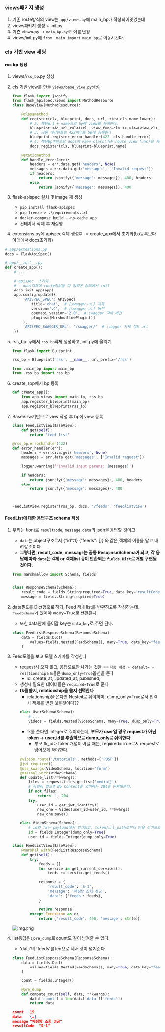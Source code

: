 ### views패키지 생성
1. 기존 route방식의 view는 `app/views.py`에 main_bp가 작성되어잇었는데 
2. views패키지 생성 + init.py
3. 기존 views.py -> `main_bp.py`로 이름 변경
4. views/init.py에 `from .main import main_bp`로 이동시킨다.

### cls 기반 view 세팅

#### rss bp 생성
1. views/`rss_bp`.py 생성
2. cls 기반 view를 만들 `views/base_view.py`생성
    ```python
    from flask import jsonify
    from flask_apispec.views import MethodResource
    class BaseView(MethodResource):
    
        @classmethod
        def register(cls, blueprint, docs, url, view_cls_name_lower):
            # 2. 해당url + name으로 bp에 view를 등록한다.
            blueprint.add_url_rule(url, view_func=cls.as_view(view_cls_name_lower))
            # 3. 공통 에러핸들링 422에러를 bp에 등록한다
            blueprint.register_error_handler(422, cls.handle_error)
            # 4. 해당bp이름으로 docs에 view class(기존 route view func)을 등록한다
            docs.register(cls, blueprint=blueprint.name)
    
        @staticmethod
        def handle_error(err):
            headers = err.data.get('headers', None)
            messages = err.data.get('messages', ['Invalid request'])
            if headers:
                return jsonify({'message': messages}), 400, headers
            else:
                return jsonify({'message': messages}), 400
    ```
    
3. flask-apispec 설치 및 image 재 생성
    - `pip install flask-apispec`
    - `pip freeze > .\requirements.txt`
    - `docker-compose build --no-cache app`
    - 컨테이너 삭제 후 재실행

4. extensions.py에 apispec객체 생성후 -> create_app에서 초기화(bp등록보다 아래에서 docs초기화)
```python
# app/extentions.py
docs = FlaskApiSpec()
```
```python
# app/__init__.py
def create_app():
    # ...
    
    # apispec  초기화
    # - docs객체에 route정보들 다 입력된 상태에서 init
    docs.init_app(app)
    app.config.update({
        'APISPEC_SPEC': APISpec(
            title='chat',  # [swagger-ui] 제목
            version='v1',  # [swagger-ui] 버전
            openapi_version='2.0',  # swagger 자체 버전
            plugins=[MarshmallowPlugin()]
        ),
        'APISPEC_SWAGGER_URL': '/swagger/'  # swagger 자체 정보 url
    })
```

5. rss_bp.py에서 `rss_bp`객체 생성하고, init.py에 올리기
    ```python
    from flask import Blueprint
    
    rss_bp = Blueprint('rss', __name__, url_prefix='/rss')
    
    ```
    ```python
    from .main_bp import main_bp
    from .rss_bp import rss_bp
    ```
6. create_app에서 bp 등록
    ```python
    def create_app():
        from app.views import main_bp, rss_bp
        app.register_blueprint(main_bp)
        app.register_blueprint(rss_bp)
    ```
7. BaseView기반으로  view 작성 후 bp에 view 등록
    ```python
    class FeedListView(BaseView):
        def get(self):
            return 'feed list'
   
    @rss_bp.errorhandler(422)
    def error_handler(err):
        headers = err.data.get('headers', None)
        messages = err.data.get('messages', ['Invalid request'])
    
        logger.warning(f'Invalid input params: {messages}')
    
        if headers:
            return jsonify({'message': messages}), 400, headers
        else:
            return jsonify({'message': messages}), 400
    
    
    
    FeedListView.register(rss_bp, docs, '/feeds', 'feedlistview')
    ```
   

#### FeedList에 대한 응답구조 schema 작성
1. 우리는 front로 `resultCode`, `message`, `data`의 json을 응답할 것이고
    - `data`는 object구조로서 {"id":1} {"feeds": []} 와 같은 객체의 이름을 달고 내려갈 것이다.
    - **그렇다면, result_code, message는 공통 ResopnseSchema가 되고, 각 응답에 따라 `data`는 객체 or 객체list 등이 반환되는 `fields.Dict`로 개별 구현될 것이다.**
    ```python
    from marshmallow import Schema, fields
    
    
    class ResponseSchema(Schema):
        result_code = fields.String(required=True, data_key='resultCode')
        message = fields.String(required=True)
    ```
   

2. data필드를 Dict형으로 하되, Feed 객체 list를 반환하도록 작성하는데, `FeedSchema`가 있어야 many=True로 반환된다.
    - 또한 data안에 들어갈 key는 `data_key`로 주면 된다.
    ```python
    class FeedListResponseSchema(ResponseSchema):
        data = fields.Dict(
            values=fields.Nested(FeedSchema(), many=True, data_key="feeds")
        )
    ```
   
3. Feed모델을 보고 모델 스키마를 작성한다
    - request시 오지 않고, 응답으로만 나가는 것들 == `자동 배정 + default= + relationship필드`들은 `dump_only=True`옵션을 준다
         - id, create_at, updated_at, published, 
    - 생성시 필요한 데이터들은 `required=True`로 준다
    - **fk를 쓸지, relationship을 쓸지 선택한다**
        - relationship을 쓴다면 Nested로 줘야하며, dump_only=True로서 입력시 객체를 받진 않을것이다??
        ```python
        class UserSchema(Schema):
            # ...
            videos = fields.Nested(VideoSchema, many=True, dump_only=True)
        ```
        - fk를 쓴다면 Integer로 줘야하는데, **부모가 user일 경우 request가 아닌 token -> user_id를 추출하므로 dump_only로 줘야한다**
            - 부모 fk_id가 token개념이 아닐 때는, required=True로서 request로 넘어오게 해야한다. 
        ```python
        @videos.route('/tutorials', methods=['POST'])
        @jwt_required()
        @use_kwargs(VideoSchema, location='form')
        @marshal_with(VideoSchema)
        def update_list(**kwargs):
            files = request.files.getlist('media[]')
            # 파일이 없으면 No Content를 의미하는 204를 반환해준다.
            if not files:
                return '', 204
            try:
                user_id = get_jwt_identity()
                new_one = Video(user_id=user_id, **kwargs)
                new_one.save()
        
        class VideoSchema(Schema):
            # id와 fk는 payload에서 받지않고, token/url_path로부터 받을 것이므로, 역직렬화(view->back)에서는 안받도록 해준다.
            id = fields.Integer(dump_only=True)
            user_id = fields.Integer(dump_only=True)
        ```
    ```python
    class FeedListView(BaseView):
        @marshal_with(FeedListResponseSchema)
        def get(self):
            try:
                feeds = []
                for service in get_current_services():
                    feeds += service.get_feeds()
    
                response = {
                    'result_code': 'S-1',
                    'message': '채팅방 조회 성공',
                    'data': {'feeds': feeds},
                }
                
                return response
            except Exception as e:
                return {'result_code': 400, 'message': str(e)}
    ```
   
    ![img.png](images/feeds.png)

4. list응답은 `@pre_dump`로 count도 같이 넘겨줄 수 있다.
    - 'data'의 'feeds'를 len으로 세서 같이 넘겨준다
    ```python
    class FeedListResponseSchema(ResponseSchema):
        data = fields.Dict(
            values=fields.Nested(FeedSchema(), many=True, data_key="feeds")
        )
    
        count = fields.Integer()
    
        @pre_dump
        def compute_count(self, data, **kwargs):
            data['count'] = len(data['data']['feeds'])
            return data
    ```
   
    ```json
    count	15
    data	{…}
    message	"채팅방 조회 성공"
    resultCode	"S-1"
    ```